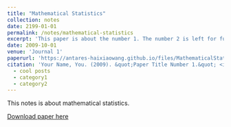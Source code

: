 ```yaml
---
title: "Mathematical Statistics"
collection: notes
date: 2199-01-01
permalink: /notes/mathematical-statistics
excerpt: 'This paper is about the number 1. The number 2 is left for future work.'
date: 2009-10-01
venue: 'Journal 1'
paperurl: 'https://antares-haixiaowang.github.io/files/MathematicalStatistics.pdf'
citation: 'Your Name, You. (2009). &quot;Paper Title Number 1.&quot; <i>Journal 1</i>. 1(1).'
  - cool posts
  - category1
  - category2
---
```


This notes is about mathematical statistics.

[Download paper here](https://antares-haixiaowang.github.io/files/MathematicalStatistics.pdf)